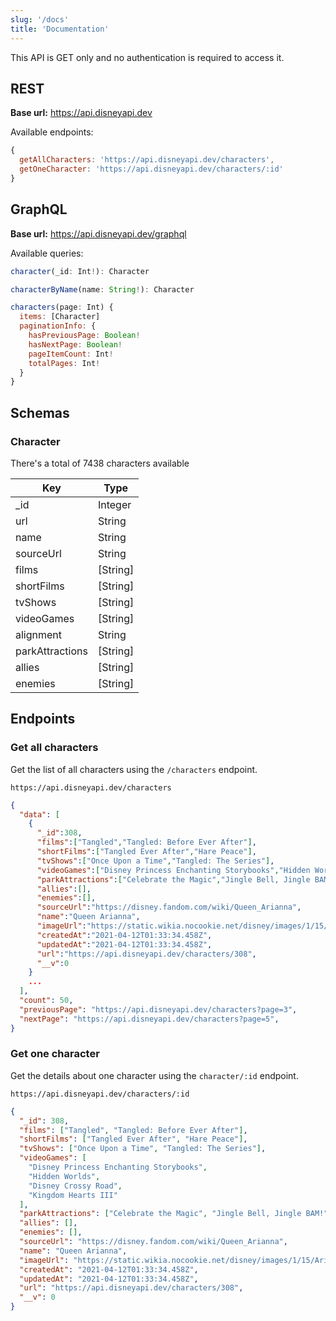 ```yaml
---
slug: '/docs'
title: 'Documentation'
---
```


This API is GET only and no authentication is required to access it.

## REST

**Base url:** https://api.disneyapi.dev

Available endpoints:

```javascript
{
  getAllCharacters: 'https://api.disneyapi.dev/characters',
  getOneCharacter: 'https://api.disneyapi.dev/characters/:id'
}
```

## GraphQL

**Base url:** https://api.disneyapi.dev/graphql

Available queries:

```javascript
character(_id: Int!): Character

characterByName(name: String!): Character

characters(page: Int) {
  items: [Character]
  paginationInfo: {
    hasPreviousPage: Boolean!
    hasNextPage: Boolean!
    pageItemCount: Int!
    totalPages: Int!
  }
}
```

## Schemas

### Character

There's a total of 7438 characters available

| Key             | Type     |
| --------------- | -------- |
| \_id            | Integer  |
| url             | String   |
| name            | String   |
| sourceUrl       | String   |
| films           | [String] |
| shortFilms      | [String] |
| tvShows         | [String] |
| videoGames      | [String] |
| alignment       | String   |
| parkAttractions | [String] |
| allies          | [String] |
| enemies         | [String] |

## Endpoints

### Get all characters

Get the list of all characters using the `/characters` endpoint.

```
https://api.disneyapi.dev/characters
```

```json
{
  "data": [
    {
      "_id":308,
      "films":["Tangled","Tangled: Before Ever After"],
      "shortFilms":["Tangled Ever After","Hare Peace"],
      "tvShows":["Once Upon a Time","Tangled: The Series"],
      "videoGames":["Disney Princess Enchanting Storybooks","Hidden Worlds","Disney Crossy Road","Kingdom Hearts III"],
      "parkAttractions":["Celebrate the Magic","Jingle Bell, Jingle BAM!"],
      "allies":[],
      "enemies":[],
      "sourceUrl":"https://disney.fandom.com/wiki/Queen_Arianna",
      "name":"Queen Arianna",
      "imageUrl":"https://static.wikia.nocookie.net/disney/images/1/15/Arianna_Tangled.jpg/revision/latest?cb=20160715191802",
      "createdAt":"2021-04-12T01:33:34.458Z",
      "updatedAt":"2021-04-12T01:33:34.458Z",
      "url":"https://api.disneyapi.dev/characters/308",
      "__v":0
    }
    ...
  ],
  "count": 50,
  "previousPage": "https://api.disneyapi.dev/characters?page=3",
  "nextPage": "https://api.disneyapi.dev/characters?page=5",
}
```

### Get one character

Get the details about one character using the `character/:id` endpoint.

```
https://api.disneyapi.dev/characters/:id
```

```json
{
  "_id": 308,
  "films": ["Tangled", "Tangled: Before Ever After"],
  "shortFilms": ["Tangled Ever After", "Hare Peace"],
  "tvShows": ["Once Upon a Time", "Tangled: The Series"],
  "videoGames": [
    "Disney Princess Enchanting Storybooks",
    "Hidden Worlds",
    "Disney Crossy Road",
    "Kingdom Hearts III"
  ],
  "parkAttractions": ["Celebrate the Magic", "Jingle Bell, Jingle BAM!"],
  "allies": [],
  "enemies": [],
  "sourceUrl": "https://disney.fandom.com/wiki/Queen_Arianna",
  "name": "Queen Arianna",
  "imageUrl": "https://static.wikia.nocookie.net/disney/images/1/15/Arianna_Tangled.jpg/revision/latest?cb=20160715191802",
  "createdAt": "2021-04-12T01:33:34.458Z",
  "updatedAt": "2021-04-12T01:33:34.458Z",
  "url": "https://api.disneyapi.dev/characters/308",
  "__v": 0
}
```
